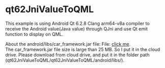 # qt62JniValueToQML
This example is using Android Qt 6.2.8 Clang arm64-v8a compiler to  receive the Android value(Java value) through QJni and use Qt emit function to display on QML.  

About the android/libs/car_framework.jar file: 
File: [click me](https://drive.google.com/file/d/1uLDje9tRJMZqveUOVi5OUoK3VJaT2BBc/view).   
The car_framework.jar file size is large than 25 MB. So I put it in the cloud drive. Please download from cloud drive, and put it in the folder path (qt62JniValueToQML/qt62JniValueToQML/android/libs/).   



